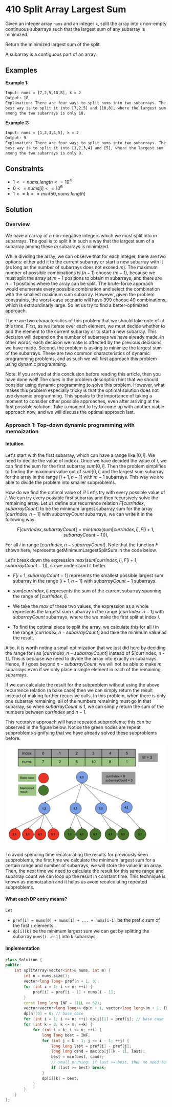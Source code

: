 # 410 Split Array Largest Sum

Given an integer array `nums` and an integer `k`, split the array into `k` non-empty continuous subarrays such that the largest sum of any subarray is minimized.

Return the minimized largest sum of the split.

A subarray is a contiguous part of an array.

## Examples

**Example 1:**

```
Input: nums = [7,2,5,10,8], k = 2
Output: 18
Explanation: There are four ways to split nums into two subarrays. The best way is to split it into [7,2,5] and [10,8], where the largest sum among the two subarrays is only 18.
``` 

**Example 2:**

```
Input: nums = [1,2,3,4,5], k = 2
Output: 9
Explanation: There are four ways to split nums into two subarrays. The best way is to split it into [1,2,3,4] and [5], where the largest sum among the two subarrays is only 9.
```

## Constraints
- $1 <= nums.length <= 10^4$
- $0 <= nums[i] <= 10^6$
- $1 <= k <= min(50, nums.length)$

## Solution

### Overview
We have an array of $n$ non-negative integers which we must split into $m$ subarrays. The goal is to split it in such a way that the largest sum of a subarray among these $m$ subarrays is minimized.

While dividing the array, we can observe that for each integer, there are two options: either add it to the current subarray or start a new subarray with it (as long as the number of subarrays does not exceed $m$). The maximum number of possible combinations is $(n-1)$ choose $(m-1)$, because we must split the array at $m-1$ positions to obtain $m$ subarrays, and there are $n-1$ positions where the array can be split. The brute-force approach would enumerate every possible combination and select the combination with the smallest maximum sum subarray. However, given the problem constraints, the worst-case scenario will have $999$ choose $49$ combinations, which is extraordinarly large. So let us try to find a better-optimized approach.

There are two characteristics of this problem that we should take note of at this time. First, as we iterate over each element, we must decide whether to add the element to the current subarray or to start a new subarray. This decision will depend on the number of subarrays we have already made. In other words, each decision we make is affected by the previous decisions we have made. Second, the problem is asking to minimize the largest sum of the subarrays. These are two common characteristics of dynamic programming problems, and as such we will first approach this problem using dynamic programming.


Note: If you arrived at this conclusion before reading this article, then you have done well! The clues in the problem description hint that we should consider using dynamic programming to solve this problem. However, what makes this problem especially tricky is that the optimal solution does not use dynamic programming. This speaks to the importance of taking a moment to consider other possible approaches, even after arriving at the first possible solution. Take a moment to try to come up with another viable approach now, and we will discuss the optimal approach last.

### Approach 1: Top-down dynamic programming with memoization

#### Intuition
Let's start with the first subarray, which can have a range like $[0, i]$. We need to decide the value of index $i$. Once we have decided the value of $i$, we can find the sum for the first subarray $sum[0, i]$. Then the problem simplifies to finding the maximum value out of $sum[0, i]$ and the largest sum subarray for the array in the range $[i+1, n-1]$ with $m-1$ subarrays. This way we are able to divide the problem into smaller subproblems.

How do we find the optimal value of $i$? Let's try with every possible value of $i$. We can try every possible first subarray and then recursively solve the remaining array. Let us define our recurrence relation $F[currIndex, subarrayCount]$ to be the minimum largest subarray sum for the array $[currIndex, n-1]$ with $subarrayCount$ subarrays, we can write it in the following way:

$$
F[currIndex, subarrayCount] = min(max(sum[currIndex, i], F[i+1, subarrayCount-1])),
$$

For all $i$ in range $[currIndex, n-subarrayCount]$. Note that the function $F$ shown here, represents $\mathsf{getMinimumLargestSplitSum}$ in the code below.

Let's break down the expression $max(sum[currIndex, i], F[i + 1, subarrayCount - 1])$, so we understand it better.

* $F[i + 1, subarrayCount - 1]$ represents the smallest possible largest sum subarray in the range $[i + 1, n - 1]$ with $subarrayCount - 1$ subarrays.

* $sum[currIndex, i]$ represents the sum of the current subarray spanning the range of $[currIndex, i]$.

* We take the $max$ of these two values, the expression as a whole represents the largetst sum subarray in the range $[currIndex, n - 1]$ with $subarrayCount$ subarrays, where the we make the first split at index $i$.

* To find the optimal place to split the array, we calculate this for all $i$ in the range $[currIndex, n - subarrayCount]$ and take the minimum value as the result.

Also, it is worth noting a small optimization that we just did here by deciding the range for $i$ as $[currIndex, n - subarrayCount]$ instead of $[currIndex, n - 1]. This is because we need to divide the array into exactly $m$ subarrays. Hence, if $i$ goes beyond $n - subarrayCount$, we will not be able to make $m$ subarrays even if we only place a single element in each of the remaining subarrays.


If we can calculate the result for the subproblem without using the above recurrence relation (a base case) then we can simply return the result instead of making further recursive calls. In this problem, when there is only one subarray remaining, all of the numbers remaining must go in that subarray, so when $subarrayCount$ is $1$, we can simply return the sum of the numbers between $currIndex$ and $n - 1$.


This recursive approach will have repeated subproblems; this can be observed in the figure below. Notice the green nodes are repeat subproblems signifying that we have already solved these subproblems before.

![alt text](/Figures/google/Split%20Array%20Largest%20Sum/repeats.png)

To avoid spending time recalculating the results for previously seen subproblems, the first time we calculate the minimum largest sum for a certain range and number of subarrays, we will store the value in an array. Then, the next time we need to calculate the result for this same range and subarray count we can loop up the result in constant time. This technique is known as memoization and it helps us avoid recalculating repeated subproblems.

#### What each DP entry means?
Let 

* `pref[i] = nums[0] + nums[1] + ... + nums[i-1]` be the prefix sum of the first `i` elements.
* `dp[i][k]` be the minimum largest sum we can get by splitting the subarray `nums[i..n-1]` into `k` subarrays.

#### Implementation
```cpp
class Solution {
public:
    int splitArray(vector<int>& nums, int m) {
        int n = nums.size();
        vector<long long> pref(n + 1, 0);
        for (int i = 1; i <= n; ++i) {
            pref[i] = pref[i - 1] + nums[i - 1];
        }
        const long long INF = (1LL << 62);
        vector<vector<long long>> dp(n + 1, vector<long long>(m + 1, INF));
        dp[n][0] = 0; // base case
        for (int i = 1; i <= n; ++i) dp[i][1] = pref[i]; // base case
        for (int k = 2; k <= m; ++k) {
            for (int i = k; i <= n; ++i) {
                long long best = INF;
                for (int j = k - 1; j <= i - 1; ++j) {
                    long long last = pref[i] - pref[j];
                    long long cand = max(dp[j][k - 1], last);
                    best = min(best, cand);
                    // small pruning: if last >= best, then no need to try larger j
                    if (last >= best) break;
                }
                dp[i][k] = best;
            }
        }
    }
};
```